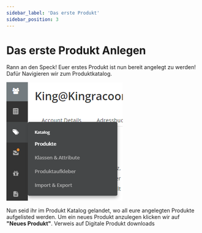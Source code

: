 ```yaml
---
sidebar_label: 'Das erste Produkt'
sidebar_position: 3
---
```


# Das erste Produkt Anlegen

Rann an den Speck! Euer erstes Produkt ist nun bereit angelegt zu werden! Dafür Navigieren wir zum Produktkatalog.

![Produkt_01](img/ProduktAnlegen_01.png)

Nun seid ihr im Produkt Katalog gelandet, wo all eure angelegten Produkte aufgelisted werden. Um ein neues Produkt anzulegen klicken wir auf **"Neues Produkt"**.
Verweis auf Digitale Produkt downloads